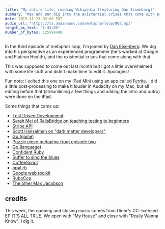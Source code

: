 ```yaml
---
title: "My entire life, reading Wikipedia (featuring Dan Eisenberg)"
summary: "Max and Dan dig into the existential crises that come with programming"
date: 2015-11-23 02:00 EDT
audio_url: "https://s3.amazonaws.com/metaphorloop/003.mp3"
length_as_text: "1:42:05"
number_of_bytes: 125994499
---
```


In the third episode of metaphor loop, I'm joined by [Dan Eisenberg][twitter].
We dig into his perspective as an experienced programmer (he's worked at Google
and Flatiron Health), and the existential crises that come along with that.

[twitter]: https://twitter.com/dseisenberg

This was supposed to come out last month but I got a little overwhelmed with
some life stuff and didn't make time to edit it. Apologies!

Fun note: I edited this one on my iPad Mini using an app called [Ferrite][]. I
did a little post-processing to make it louder in Audacity on my Mac, but all
editing before that (streamlining a few things and adding the intro and outro)
were done on the iPad.

[Ferrite]: https://sixcolors.com/post/2015/11/editing-podcasts-on-ios-with-ferrite/

Some things that came up:

* [Test Driven Development](https://en.wikipedia.org/wiki/Test-driven_development)
* [Sarah Mei of RailsBridge on teaching testing to beginners](https://twitter.com/sarahmei/status/621904223051997184)
* [Stripe API](https://stripe.com/docs/api#intro)
* [Scott Hanselman on "dark matter developers"](http://www.hanselman.com/blog/DarkMatterDevelopersTheUnseen99.aspx)
* [Go (game)](https://en.wikipedia.org/wiki/Go_%28game%29)
* [Puzzle piece metaphor from episode two](http://www.hardscrabble.net/metaphorloop/2/)
* [Go (language)](https://golang.org/)
* [Confident Ruby](http://www.confidentruby.com/)
* [Suffer to sing the blues](https://www.youtube.com/watch?v=nE_lXJyHlSI)
* [CoffeeScript](http://coffeescript.org/)
* [opal.rb](http://opalrb.org/)
* [Google web toolkit](http://www.gwtproject.org/)
* [RuboCop](https://github.com/bbatsov/rubocop)
* [The other Max Jacobson](http://lasvegassun.com/vegasdeluxe/2014/sep/29/max-jacobson-makes-appearance-carson-kitchen-fundr/)

## credits

This week, the opening and closing music comes from Diner's CC-licensed EP
[IT'S ALL TRUE](http://www.quoteunquoterecords.com/qur082.htm). We open with
"My House" and close with "Really Wanna Know". I dig it.

